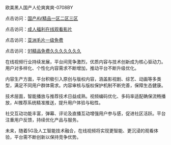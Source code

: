 欧美黑人国产人伦爽爽爽-0708BY

点击访问：<a href="https://heiliao2dmwwy.pages.dev">国产AⅤ精品一区二区三区</a>

点击访问：<a href="https://heiliaowt0d7p.pages.dev">成人福利在线观看影片</a>

点击访问：<a href="https://heiliaoxqkkct.pages.dev">亚洲毛片一级免费</a>

点击访问：<a href="https://heiliaoga6s9v.pages.dev">91精品免费久久久久久久久</a>

在线视频行业持续发展，平台间竞争激烈，优质内容与技术创新成为核心驱动力。用户对多样化、个性化内容需求不断增加，推动平台不断升级优化。

内容生产方面，平台积极引入原创与版权内容，涵盖影视剧、综艺、动画等多类型，满足不同用户群体需求。内容审核与版权保护机制不断完善，保障生态健康。

技术层面，智能播放与推荐技术日益成熟。视频编码优化、多码率适配确保流畅播放，AI推荐系统精准推送，提升用户体验与粘性。

社交互动功能丰富，弹幕、评论及直播互动增强用户参与感，促进社区活跃。平台注重用户反馈，持续优化产品与服务。

未来，随着5G及人工智能技术融合，在线视频将实现更智能、更沉浸的观看体验，平台需不断创新以保持竞争优势。

<span style="display:none;">[Canonical link]( https://github.com/yue2501314/359201 ）</span>
